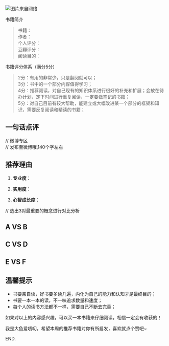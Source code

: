 ![图片来自网络](http://image.dayuaidaodao.com/writing/image/2017xinniankuaile-500-500-imageslim.jpg)

书籍简介
> 书籍：  
> 作者：  
> 个人评分：  
> 豆瓣评分：  
> 阅读目的：  


书籍评分体系（满分5分）  
> 2分：有用的非常少，只是翻阅就可以；  
> 3分：书中的一个部分内容值得学习；  
> 4分：推荐阅读，对自己现有的知识体系进行很好的补充和扩展；会放在待办计划，定下时间进行重复阅读，一定要做笔记的书籍；  
> 5分：对自己目前有较大帮助，能建立或大幅改进某一个部分的框架和知识，需要反复阅读和精读的书籍；  


## 一句话点评  

// 微博专区  
// 发布至微博哦,140个字左右


## 推荐理由

1. **专业度**：

2. **实用度**：

3. **心智成长度**：


// 选出3对最重要的概念进行对比分析
## A VS B

## C VS D

## E VS F



## 温馨提示

- 书要亲自读，好书要多读几遍，内化为自己的能力和认知才是最终目的；
- 书要一本一本的读，不一味追求数量和速度；
- 每个人的读书方法都不一样，需要自己不断去完善；

如果对以上的内容感兴趣，可以买一本书籍来仔细阅读，相信一定会有收获的！

我是大鱼爱叨叨，希望本周的推荐书籍对你有所启发，喜欢就点个赞吧~

END.
